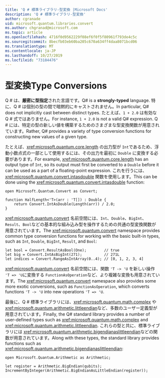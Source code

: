 ```yaml
---
title: 'Q # 標準ライブラリ-型変換 |Microsoft Docs'
description: 'Q # 標準ライブラリ-型変換'
author: cgranade
uid: microsoft.quantum.libraries.convert
ms.author: chgranad@microsoft.com
ms.topic: article
ms.openlocfilehash: 4716f0d9562229f08ef6f0f5f80961f793de4c5c
ms.sourcegitcommit: 8becfb03eb60ba205c670a634ff4daa8071bcd06
ms.translationtype: MT
ms.contentlocale: ja-JP
ms.lasthandoff: 10/27/2019
ms.locfileid: "73184476"
---
```

# <a name="type-conversions"></a><span data-ttu-id="5c50b-103">型変換</span><span class="sxs-lookup"><span data-stu-id="5c50b-103">Type Conversions</span></span> #

<span data-ttu-id="5c50b-104">Q # は、**厳密に型指定**された言語です。</span><span class="sxs-lookup"><span data-stu-id="5c50b-104">Q# is a **strongly-typed** language.</span></span>
<span data-ttu-id="5c50b-105">特に、Q # は個別の型の間で暗黙的にキャストされません。</span><span class="sxs-lookup"><span data-stu-id="5c50b-105">In particular, Q# does not implicitly cast between distinct types.</span></span> <span data-ttu-id="5c50b-106">たとえば、`1 + 2.0` は有効な Q # 式ではありません。</span><span class="sxs-lookup"><span data-stu-id="5c50b-106">For instance, `1 + 2.0` is not a valid Q# expression.</span></span>
<span data-ttu-id="5c50b-107">Q # には、特定の型の新しい値を構築するためのさまざまな型変換関数が用意されています。</span><span class="sxs-lookup"><span data-stu-id="5c50b-107">Rather, Q# provides a variety of type conversion functions for constructing new values of a given type.</span></span>

<span data-ttu-id="5c50b-108">たとえば、<xref:microsoft.quantum.core.length> の出力型が `Int`であるため、浮動小数点式の一部として使用するには、その出力を最初に `Double` に変換する必要があります。</span><span class="sxs-lookup"><span data-stu-id="5c50b-108">For example, <xref:microsoft.quantum.core.length> has an output type of `Int`, so its output must first be converted to a `Double` before it can be used as a part of a floating-point expression.</span></span>
<span data-ttu-id="5c50b-109">これを行うには、<xref:microsoft.quantum.convert.intasdouble> 関数を使用します。</span><span class="sxs-lookup"><span data-stu-id="5c50b-109">This can be done using the <xref:microsoft.quantum.convert.intasdouble> function:</span></span>

```qsharp
open Microsoft.Quantum.Convert as Convert;

function HalfLength<'T>(arr : 'T[]) : Double {
    return Convert.IntAsDouble(Length(arr)) / 2.0;
}
```

<span data-ttu-id="5c50b-110"><xref:microsoft.quantum.convert> 名前空間には、`Int`、`Double`、`BigInt`、`Result`、`Bool`などの基本的な組み込み型を操作するための共通の型変換関数が用意されています。</span><span class="sxs-lookup"><span data-stu-id="5c50b-110">The <xref:microsoft.quantum.convert> namespace provides common type conversion functions for working with the basic built-in types, such as `Int`, `Double`, `BigInt`, `Result`, and `Bool`:</span></span>

```qsharp
let bool = Convert.ResultAsBool(One);        // true
let big = Convert.IntAsBigInt(271);          // 271L
let indices = Convert.RangeAsIntArray(0..4); // [0, 1, 2, 3, 4]
```

<span data-ttu-id="5c50b-111"><xref:microsoft.quantum.convert> 名前空間には、関数 `'T -> 'U` を新しい操作 `'T => 'U`に変換する `FunctionAsOperation`など、より複雑な変換も用意されています。</span><span class="sxs-lookup"><span data-stu-id="5c50b-111">The <xref:microsoft.quantum.convert> namespace also provides some more exotic conversions, such as `FunctionAsOperation`, which converts functions `'T -> 'U` into new operations `'T => 'U`.</span></span>

<span data-ttu-id="5c50b-112">最後に、Q # 標準ライブラリには、<xref:microsoft.quantum.math.complex> や <xref:microsoft.quantum.arithmetic.littleendian>など、多数のユーザー定義型が用意されています。</span><span class="sxs-lookup"><span data-stu-id="5c50b-112">Finally, the Q# standard library provides a number of user-defined types such as <xref:microsoft.quantum.math.complex> and <xref:microsoft.quantum.arithmetic.littleendian>.</span></span>
<span data-ttu-id="5c50b-113">これらの型と共に、標準ライブラリには <xref:microsoft.quantum.arithmetic.bigendianaslittleendian>などの関数が用意されています。</span><span class="sxs-lookup"><span data-stu-id="5c50b-113">Along with these types, the standard library provides functions such as <xref:microsoft.quantum.arithmetic.bigendianaslittleendian>:</span></span>

```Q#
open Microsoft.Quantum.Arithmetic as Arithmetic;

let register = Arithmetic.BigEndian(qubits);
IncrementByInteger(Arithmetic.BigEndianAsLittleEndian(register));
```

